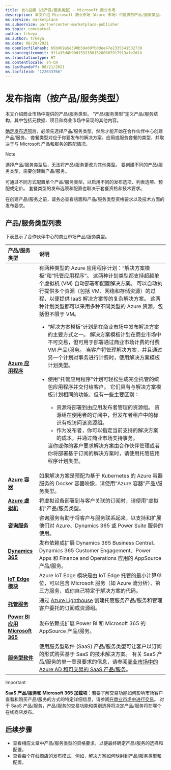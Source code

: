 ```yaml
---
title: 发布指南（按产品/服务类型）- Microsoft 商业市场
description: 本文介绍 Microsoft 商业市场（Azure 市场）中提供的产品/服务类型。
ms.service: marketplace
ms.subservice: partnercenter-marketplace-publisher
ms.topic: conceptual
author: trkeya
ms.author: trkeya
ms.date: 08/20/2021
ms.openlocfilehash: b5b969a5e390b59e60fb0dee47e2335541532730
ms.sourcegitcommit: 9f1a35d4b90d159235015200607917913afe2d1b
ms.translationtype: HT
ms.contentlocale: zh-CN
ms.lasthandoff: 08/21/2021
ms.locfileid: "122633766"
---
```

# <a name="publishing-guide-by-offer-type"></a>发布指南（按产品/服务类型）

本文介绍商业市场中提供的产品/服务类型。 “产品/服务类型”定义产品/服务结构，其中包括元数据、项目和商业市场中呈现的其他内容。

[确定发布选项](determine-your-listing-type.md)后，必须先选择产品/服务类型，然后才能开始在合作伙伴中心创建产品/服务。 套餐类型对应于你要发布的解决方案、应用或服务套餐的类型，并取决于与 Microsoft 产品和服务的匹配情况。

> [!NOTE]
> 选择产品/服务类型后，无法将产品/服务更改为其他类型。 要创建不同的产品/服务类型，需要创建新产品/服务。

可通过不同方式配置单个产品/服务类型，以启用不同的发布选项、列表选项、预配或定价。 套餐类型的发布选项和配置也取决于套餐资格和技术要求。

在创建产品/服务之前，请务必查看店面和产品/服务类型资格要求以及技术方面的发布要求。

## <a name="list-of-offer-types"></a>产品/服务类型列表

下表显示了合作伙伴中心的商业市场产品/服务类型。

| **产品/服务类型**    | **说明**  |
| :------------------- | :-------------------|
| [**Azure 应用程序**](plan-azure-application-offer.md) | 有两种类型的 Azure 应用程序计划：“解决方案模板”和“托管应用程序”。 这两种计划类型都支持超越单个虚拟机 (VM) 自动部署和配置解决方案。 可以自动执行提供多个资源（包括 VM、网络和存储资源）的过程，以便提供 IaaS 解决方案等的复杂解决方案。 这两种计划类型都可以采用多种不同类型的 Azure 资源，包括但不限于 VM。<ul><li>“解决方案模板”计划是在商业市场中发布解决方案的主要方式之一。 解决方案模板计划在商业市场中不可交易，但可用于部署通过商业市场计费的付费 VM 产品/服务。 当客户将管理解决方案，并且通过另一个计划对事务进行计费时，使用解决方案模板计划类型。</li><br><li>使用“托管应用程序”计划可轻松生成完全托管的统包应用程序并交付给客户。 它们具有与解决方案模板计划相同的功能，但有一些主要区别：</li><ul><li> 资源将部署到由应用发布者管理的资源组。 资源组在使用者的订阅中，但发布者租户中的标识有权访问该资源组。</li><li>作为发布者，你可以指定当前支持的解决方案的成本，并通过商业市场支持事务。</li></ul>当你或你的客户要求解决方案由合作伙伴管理或者你将部署基于订阅的解决方案时，请使用托管应用程序计划类型。</ul> |
| [**Azure 容器**](marketplace-containers.md) | 如果解决方案是预配为基于 Kubernetes 的 Azure 容器服务的 Docker 容器映像，请使用“Azure 容器”产品/服务类型。 |
| [**Azure 虚拟机**](marketplace-virtual-machines.md) | 将虚拟设备部署到与客户关联的订阅时，请使用“虚拟机”产品/服务类型。 |
| [**咨询服务**](./plan-consulting-service-offer.md) | 咨询服务有助于将客户与服务联系起来，以支持和扩展他们对 Azure、Dynamics 365 或 Power Suite 服务的使用。|
| [**Dynamics 365**](marketplace-dynamics-365.md) | 发布依赖或扩展 Dynamics 365 Business Central、Dynamics 365 Customer Engagement、Power Apps 和 Finance and Operations 应用的 AppSource 产品/服务。|
| [**IoT Edge 模块**](marketplace-iot-edge.md) | Azure IoT Edge 模块是由 IoT Edge 托管的最小计算单位，可以包含 Microsoft 服务（如 Azure 流分析）、第三方服务，或你自己特定于解决方案的代码。 |
| [**托管服务**](./plan-managed-service-offer.md) | 通过 [Azure Lighthouse](../lighthouse/overview.md) 创建托管服务产品/服务和管理客户委托的订阅或资源组。|
| [**Power BI 应用**<br/>**Microsoft 365**](marketplace-dynamics-365.md) | 发布依赖或扩展 Power BI 和 Microsoft 365 的 AppSource 产品/服务。|
| [**服务型软件**](plan-saas-offer.md) | 使用服务型软件 (SaaS) 产品/服务类型可让客户以订阅的形式购买基于 SaaS 的技术解决方案。 有关 SaaS 产品/服务的单一登录要求的信息，请参阅[商业市场中的 Azure AD 和可交易的 SaaS 产品/服务](azure-ad-saas.md)。 |

> [!IMPORTANT]
> **SaaS 产品/服务和 Microsoft 365 加载项**：若要了解交易功能如何影响市场客户查看和购买产品/服务的方式的特定详细信息，请参阅[在商业市场中进行交易](marketplace-commercial-transaction-capabilities-and-considerations.md)。 对于 SaaS 产品/服务，产品/服务的交易功能和类别选择将决定产品/服务将在哪个在线商店发布。

## <a name="next-steps"></a>后续步骤

- 查看相应文章中产品/服务类型的资格要求，以便最终确定产品/服务的选择和配置。
- 查看每个在线商店的发布模式，例如，解决方案如何映射到产品/服务类型和配置。
